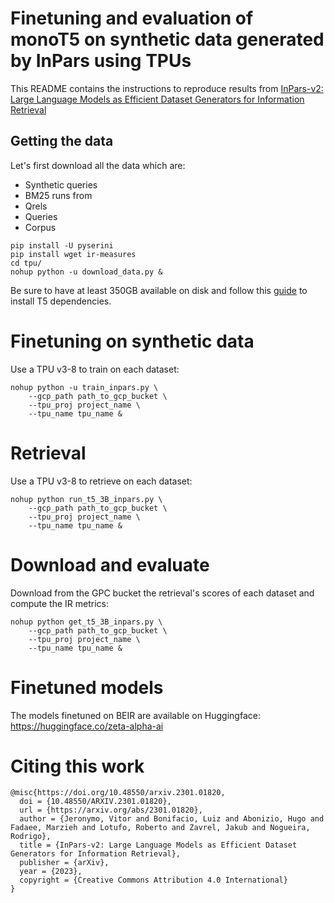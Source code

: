# Finetuning and evaluation of monoT5 on synthetic data generated by InPars using TPUs 

This README contains the instructions to reproduce results from [InPars-v2: Large Language Models as Efficient Dataset Generators for Information Retrieval](https://arxiv.org/abs/2301.01820)

## Getting the data

Let's first download all the data which are:

* Synthetic queries
* BM25 runs from
* Qrels
* Queries
* Corpus

```
pip install -U pyserini
pip install wget ir-measures
cd tpu/
nohup python -u download_data.py &
```

Be sure to have at least 350GB available on disk and follow this [guide](https://github.com/castorini/pygaggle/blob/master/docs/experiments-monot5-tpu.md#setup-environment-on-vm) to install T5 dependencies.

# Finetuning on synthetic data
Use a TPU v3-8 to train on each dataset:
```
nohup python -u train_inpars.py \
    --gcp_path path_to_gcp_bucket \
    --tpu_proj project_name \
    --tpu_name tpu_name &
```

# Retrieval
Use a TPU v3-8 to retrieve on each dataset:
```
nohup python run_t5_3B_inpars.py \
    --gcp_path path_to_gcp_bucket \
    --tpu_proj project_name \
    --tpu_name tpu_name &
```

# Download and evaluate

Download from the GPC bucket the retrieval's scores of each dataset and compute the IR metrics:
```
nohup python get_t5_3B_inpars.py \
    --gcp_path path_to_gcp_bucket \
    --tpu_proj project_name \
    --tpu_name tpu_name &
```

# Finetuned models
The models finetuned on BEIR are available on Huggingface:
https://huggingface.co/zeta-alpha-ai


# Citing this work
```
@misc{https://doi.org/10.48550/arxiv.2301.01820,
  doi = {10.48550/ARXIV.2301.01820},
  url = {https://arxiv.org/abs/2301.01820},
  author = {Jeronymo, Vitor and Bonifacio, Luiz and Abonizio, Hugo and Fadaee, Marzieh and Lotufo, Roberto and Zavrel, Jakub and Nogueira, Rodrigo},
  title = {InPars-v2: Large Language Models as Efficient Dataset Generators for Information Retrieval},
  publisher = {arXiv},
  year = {2023},
  copyright = {Creative Commons Attribution 4.0 International}
}
```
